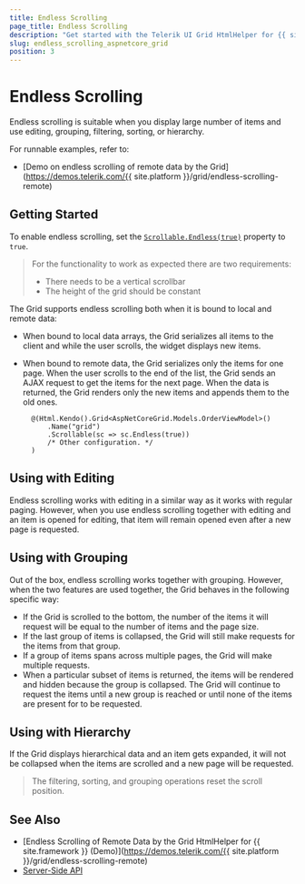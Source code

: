 ```yaml
---
title: Endless Scrolling
page_title: Endless Scrolling
description: "Get started with the Telerik UI Grid HtmlHelper for {{ site.framework }} supporting endless scrolling mode suitable for displaying large number of items."
slug: endless_scrolling_aspnetcore_grid
position: 3
---
```


# Endless Scrolling

Endless scrolling is suitable when you display large number of items and use editing, grouping, filtering, sorting, or hierarchy.

For runnable examples, refer to:
* [Demo on endless scrolling of remote data by the Grid](https://demos.telerik.com/{{ site.platform }}/grid/endless-scrolling-remote)

## Getting Started

To enable endless scrolling, set the [`Scrollable.Endless(true)`](/api/Kendo.Mvc.UI.Fluent/GridScrollSettingsBuilder#endlesssystemboolean) property to `true`.

> For the functionality to work as expected there are two requirements:
> - There needs to be a vertical scrollbar
> - The height of the grid should be constant

The Grid supports endless scrolling both when it is bound to local and remote data:
* When bound to local data arrays, the Grid serializes all items to the client and while the user scrolls, the widget displays new items.
* When bound to remote data, the Grid serializes only the items for one page. When the user scrolls to the end of the list, the Grid sends an AJAX request to get the items for the next page. When the data is returned, the Grid renders only the new items and appends them to the old ones.

        @(Html.Kendo().Grid<AspNetCoreGrid.Models.OrderViewModel>()
            .Name("grid")
            .Scrollable(sc => sc.Endless(true))
            /* Other configuration. */
        )

## Using with Editing

Endless scrolling works with editing in a similar way as it works with regular paging. However, when you use endless scrolling together with editing and an item is opened for editing, that item will remain opened even after a new page is requested.

## Using with Grouping

Out of the box, endless scrolling works together with grouping. However, when the two features are used together, the Grid behaves in the following specific way:
* If the Grid is scrolled to the bottom, the number of the items it will request will be equal to the number of items and the page size.
* If the last group of items is collapsed, the Grid will still make requests for the items from that group.
* If a group of items spans across multiple pages, the Grid will make multiple requests.
* When a particular subset of items is returned, the items will be rendered and hidden because the group is collapsed. The Grid will continue to request the items until a new group is reached or until none of the items are present for to be requested.

## Using with Hierarchy

If the Grid displays hierarchical data and an item gets expanded, it will not be collapsed when the items are scrolled and a new page will be requested.

> The filtering, sorting, and grouping operations reset the scroll position.

## See Also

* [Endless Scrolling of Remote Data by the Grid HtmlHelper for {{ site.framework }} (Demo)](https://demos.telerik.com/{{ site.platform }}/grid/endless-scrolling-remote)
* [Server-Side API](/api/grid)
